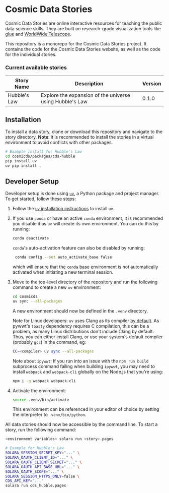 # Cosmic Data Stories

Cosmic Data Stories are online interactive resources for teaching the public data science skills. They are built on research-grade visualization tools like [glue](https://glueviz.org) and [WorldWide Telescope](https://worldwidetelescope.org/home).

This repository is a monorepo for the Cosmic Data Stories project. It contains the code for the Cosmic Data Stories website, as well as the code for the individual stories.

### Current available stories

| Story Name | Description | Version |
|------------|-------------|---------|
| Hubble's Law | Explore the expansion of the universe using Hubble's Law | 0.1.0   |

## Installation

To install a data story, clone or download this repository and navigate to the story directory. **Note**: it is recommended to install the stories in a virtual environment to avoid conflicts with other packages.

```bash
# Example install for Hubble's Law
cd cosmicds/packages/cds-hubble
pip install uv
uv pip install .
```

## Developer Setup

Developer setup is done using [`uv`](https://docs.astral.sh/uv/), a Python package and project manager. To get started, follow these steps:

1. Follow the [`uv` installation instructions](https://docs.astral.sh/uv/getting-started/installation/) to install `uv`.
2. If you use `conda` or have an active `conda` environment, it is recommended you disable it as `uv` will create its own environment. You can do this by running:
   ```bash
   conda deactivate
   ```
   `conda`'s auto-activation feature can also be disabled by running:
   ```bash
    conda config --set auto_activate_base false
    ```
   which will ensure that the `conda` base environment is not automatically activated when initiating a new terminal session.
3. Move to the top-level directory of the repository and run the following command to create a new `uv` environment:
   ```bash
   cd cosmicds
   uv sync --all-packages
   ```
   A new environment should now be defined in the `.venv` directory.

   Note for Linux developers: `uv` uses Clang as its compiler [by default](https://github.com/astral-sh/uv/issues/8036).
   As pywwt's `toasty` dependency requires C compilation, this can be a problem, as many Linux distributions don't include Clang by default.
   Thus, you can either install Clang, or use your system's default compiler (probably `gcc`) in the command, eg:
   ```bash
   CC=<compiler> uv sync --all-packages
   ```

   Note about `ipywwt`: If you run into an issue with the `npm run build` subprocess command failing when building `ipywwt`, you may
   need to install `webpack` and `webpack-cli` globally on the Node.js that you're using:
   ```bash
   npm i -g webpack webpack-cli
   ```
5. Activate the environment:
   ```bash
   source .venv/bin/activate
   ```
   This environment can be referenced in your editor of choice by setting the interpreter to `.venv/bin/python`.


All data stories should now be accessible by the command line. To start a story, run the following command:
```bash
<environment variables> solara run <story>.pages

# Example for Hubble's Law
SOLARA_SESSION_SECRET_KEY="..." \
SOLARA_OAUTH_CLIENT_ID="..." \
SOLARA_OAUTH_CLIENT_SECRET="..." \
SOLARA_OAUTH_API_BASE_URL="..." \
SOLARA_OAUTH_SCOPE="..." \
SOLARA_SESSION_HTTPS_ONLY=false \
CDS_API_KEY="..." 
solara run cds_hubble.pages
```
